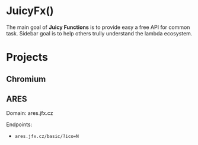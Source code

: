 # JuicyFx()

The main goal of **Juicy Functions** is to provide easy a free API for common task. 
Sidebar goal is to help others trully understand the lambda ecosystem.

# Projects

## Chromium

## ARES

Domain: ares.jfx.cz

Endpoints:
- `ares.jfx.cz/basic/?ico=N`
